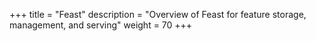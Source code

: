 +++
title = "Feast"
description = "Overview of Feast for feature storage, management, and serving"
weight = 70
+++

